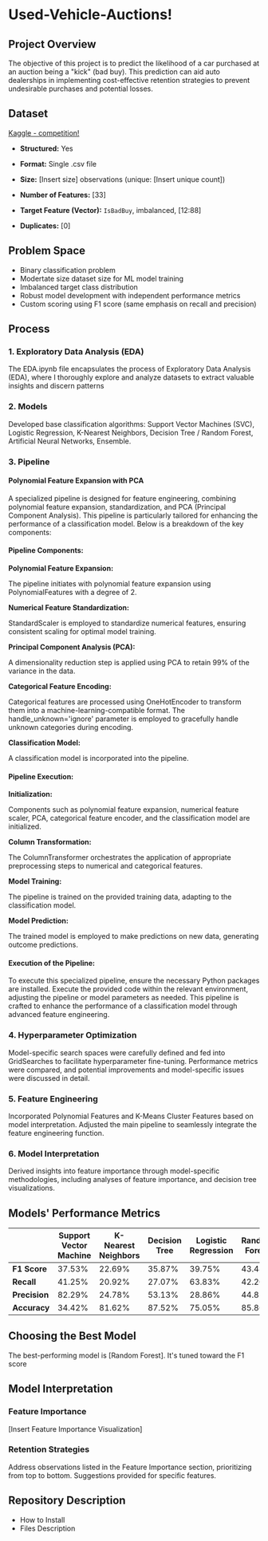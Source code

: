 # Used-Vehicle-Auctions!

## Project Overview

The objective of this project is to predict the likelihood of a car purchased at an auction being a "kick" (bad buy). This prediction can aid auto dealerships in implementing cost-effective retention strategies to prevent undesirable purchases and potential losses.

## Dataset

[Kaggle - competition!](https://www.kaggle.com/c/DontGetKicked/data)

- **Structured:** Yes
- **Format:** Single .csv file
- **Size:** [Insert size] observations (unique: [Insert unique count])
- **Number of Features:** [33]
- **Target Feature (Vector):** `IsBadBuy`, imbalanced, [12:88]

- **Duplicates:** [0]

## Problem Space

- Binary classification problem
- Modertate size dataset size for ML model training
- Imbalanced target class distribution
- Robust model development with independent performance metrics
- Custom scoring using F1 score (same emphasis on recall and precision)

## Process

### 1. Exploratory Data Analysis (EDA)

The EDA.ipynb file encapsulates the process of Exploratory Data Analysis (EDA), where I thoroughly explore and analyze datasets to extract valuable insights and discern patterns

### 2. Models

Developed base classification algorithms: Support Vector Machines (SVC), Logistic Regression, K-Nearest Neighbors, Decision Tree / Random Forest, Artificial Neural Networks, Ensemble.

### 3. Pipeline

#### Polynomial Feature Expansion with PCA

A specialized pipeline is designed for feature engineering, combining polynomial feature expansion, standardization, and PCA (Principal Component Analysis). This pipeline is particularly tailored for enhancing the performance of a classification model. Below is a breakdown of the key components:

#### Pipeline Components:

**Polynomial Feature Expansion:**

The pipeline initiates with polynomial feature expansion using PolynomialFeatures with a degree of 2.

**Numerical Feature Standardization:**

StandardScaler is employed to standardize numerical features, ensuring consistent scaling for optimal model training.

**Principal Component Analysis (PCA):**

A dimensionality reduction step is applied using PCA to retain 99% of the variance in the data.

**Categorical Feature Encoding:**

Categorical features are processed using OneHotEncoder to transform them into a machine-learning-compatible format. The handle_unknown='ignore' parameter is employed to gracefully handle unknown categories during encoding.

**Classification Model:**

A classification model is incorporated into the pipeline.

#### Pipeline Execution:

**Initialization:**

Components such as polynomial feature expansion, numerical feature scaler, PCA, categorical feature encoder, and the classification model are initialized.

**Column Transformation:**

The ColumnTransformer orchestrates the application of appropriate preprocessing steps to numerical and categorical features.

**Model Training:**

The pipeline is trained on the provided training data, adapting to the classification model.

**Model Prediction:**

The trained model is employed to make predictions on new data, generating outcome predictions.

#### Execution of the Pipeline:

To execute this specialized pipeline, ensure the necessary Python packages are installed. Execute the provided code within the relevant environment, adjusting the pipeline or model parameters as needed. This pipeline is crafted to enhance the performance of a classification model through advanced feature engineering.

### 4. Hyperparameter Optimization

Model-specific search spaces were carefully defined and fed into GridSearches to facilitate hyperparameter fine-tuning. Performance metrics were compared, and potential improvements and model-specific
issues were discussed in detail.

### 5. Feature Engineering

Incorporated Polynomial Features and K-Means Cluster Features based on model interpretation. Adjusted the main pipeline to seamlessly integrate the feature engineering function.

### 6. Model Interpretation

Derived insights into feature importance through model-specific methodologies, including analyses of feature importance, and decision tree visualizations.

## Models' Performance Metrics

|               | Support Vector Machine | K-Nearest Neighbors | Decision Tree | Logistic Regression | Random Forest | ANN    |
| :------------ | ---------------------- | ------------------- | ------------- | ------------------- | ------------- | ------ |
| **F1 Score**  | 37.53%                 | 22.69%              | 35.87%        | 39.75%              | 43.48%        | 37.73% |
| **Recall**    | 41.25%                 | 20.92%              | 27.07%        | 63.83%              | 42.20%        | 28.72% |
| **Precision** | 82.29%                 | 24.78%              | 53.13%        | 28.86%              | 44.85%        | 54.98% |
| **Accuracy**  | 34.42%                 | 81.62%              | 87.52%        | 75.05%              | 85.86%        | 87.78% |

## Choosing the Best Model

The best-performing model is [Random Forest]. It's tuned toward the F1 score

## Model Interpretation

### Feature Importance

[Insert Feature Importance Visualization]

### Retention Strategies

Address observations listed in the Feature Importance section, prioritizing from top to bottom. Suggestions provided for specific features.

## Repository Description

- How to Install
- Files Description
